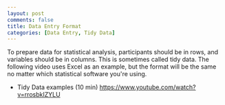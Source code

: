 ```yaml
---
layout: post
comments: false
title: Data Entry Format
categories: [Data Entry, Tidy Data]
---
```


To prepare data for statistical analysis, participants should be in rows, and variables should be in columns. This is sometimes called tidy data. The following video uses Excel as an example, but the format will be the same no matter which statistical software you're using.

- Tidy Data examples (10 min) <a href = "https://www.youtube.com/watch?v=rrosbkIZYLU" target = "_blank">https://www.youtube.com/watch?v=rrosbkIZYLU</a>
